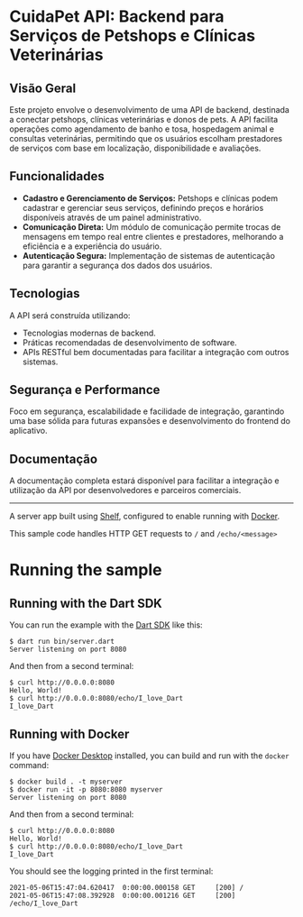 # CuidaPet API: Backend para Serviços de Petshops e Clínicas Veterinárias

## Visão Geral
Este projeto envolve o desenvolvimento de uma API de backend, destinada a conectar petshops, clínicas veterinárias e donos de pets. A API facilita operações como agendamento de banho e tosa, hospedagem animal e consultas veterinárias, permitindo que os usuários escolham prestadores de serviços com base em localização, disponibilidade e avaliações.

## Funcionalidades
- **Cadastro e Gerenciamento de Serviços:** Petshops e clínicas podem cadastrar e gerenciar seus serviços, definindo preços e horários disponíveis através de um painel administrativo.
- **Comunicação Direta:** Um módulo de comunicação permite trocas de mensagens em tempo real entre clientes e prestadores, melhorando a eficiência e a experiência do usuário.
- **Autenticação Segura:** Implementação de sistemas de autenticação para garantir a segurança dos dados dos usuários.

## Tecnologias
A API será construída utilizando:
- Tecnologias modernas de backend.
- Práticas recomendadas de desenvolvimento de software.
- APIs RESTful bem documentadas para facilitar a integração com outros sistemas.

## Segurança e Performance
Foco em segurança, escalabilidade e facilidade de integração, garantindo uma base sólida para futuras expansões e desenvolvimento do frontend do aplicativo.

## Documentação
A documentação completa estará disponível para facilitar a integração e utilização da API por desenvolvedores e parceiros comerciais.

---

A server app built using [Shelf](https://pub.dev/packages/shelf),
configured to enable running with [Docker](https://www.docker.com/).

This sample code handles HTTP GET requests to `/` and `/echo/<message>`

# Running the sample

## Running with the Dart SDK

You can run the example with the [Dart SDK](https://dart.dev/get-dart)
like this:

```
$ dart run bin/server.dart
Server listening on port 8080
```

And then from a second terminal:
```
$ curl http://0.0.0.0:8080
Hello, World!
$ curl http://0.0.0.0:8080/echo/I_love_Dart
I_love_Dart
```

## Running with Docker

If you have [Docker Desktop](https://www.docker.com/get-started) installed, you
can build and run with the `docker` command:

```
$ docker build . -t myserver
$ docker run -it -p 8080:8080 myserver
Server listening on port 8080
```

And then from a second terminal:
```
$ curl http://0.0.0.0:8080
Hello, World!
$ curl http://0.0.0.0:8080/echo/I_love_Dart
I_love_Dart
```

You should see the logging printed in the first terminal:
```
2021-05-06T15:47:04.620417  0:00:00.000158 GET     [200] /
2021-05-06T15:47:08.392928  0:00:00.001216 GET     [200] /echo/I_love_Dart
```
